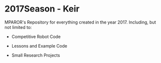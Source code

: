 # 2017Season - Keir
MPAROR's Repository for everything created in the year 2017. Including, but not limited to:

* Competitive Robot Code 

* Lessons and Example Code 

* Small Research Projects


